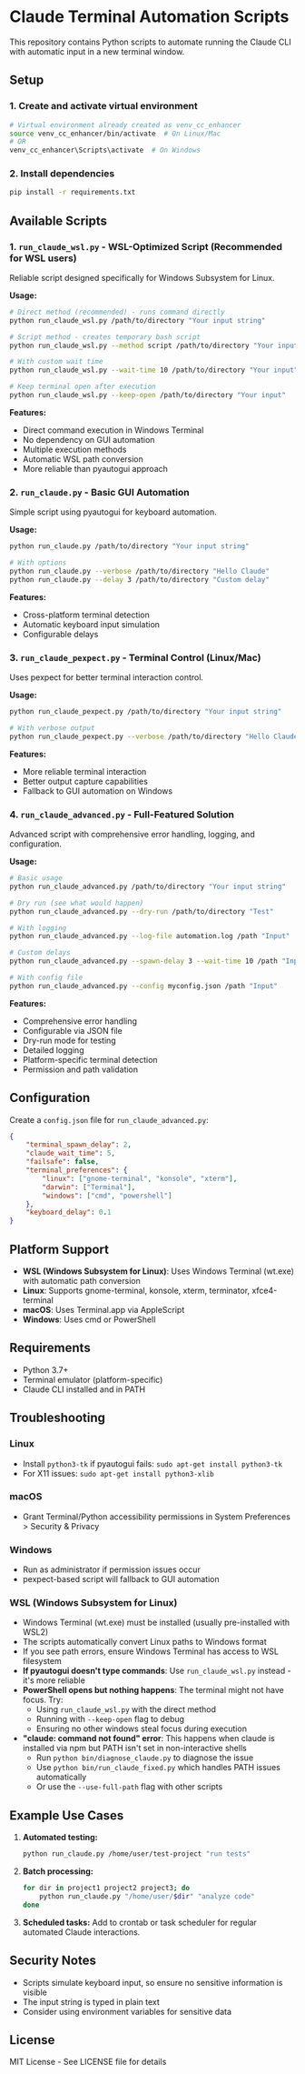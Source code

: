 # Claude Terminal Automation Scripts

This repository contains Python scripts to automate running the Claude CLI with automatic input in a new terminal window.

## Setup

### 1. Create and activate virtual environment

```bash
# Virtual environment already created as venv_cc_enhancer
source venv_cc_enhancer/bin/activate  # On Linux/Mac
# OR
venv_cc_enhancer\Scripts\activate  # On Windows
```

### 2. Install dependencies

```bash
pip install -r requirements.txt
```

## Available Scripts

### 1. `run_claude_wsl.py` - WSL-Optimized Script (Recommended for WSL users)
Reliable script designed specifically for Windows Subsystem for Linux.

**Usage:**
```bash
# Direct method (recommended) - runs command directly
python run_claude_wsl.py /path/to/directory "Your input string"

# Script method - creates temporary bash script
python run_claude_wsl.py --method script /path/to/directory "Your input"

# With custom wait time
python run_claude_wsl.py --wait-time 10 /path/to/directory "Your input"

# Keep terminal open after execution
python run_claude_wsl.py --keep-open /path/to/directory "Your input"
```

**Features:**
- Direct command execution in Windows Terminal
- No dependency on GUI automation
- Multiple execution methods
- Automatic WSL path conversion
- More reliable than pyautogui approach

### 2. `run_claude.py` - Basic GUI Automation
Simple script using pyautogui for keyboard automation.

**Usage:**
```bash
python run_claude.py /path/to/directory "Your input string"

# With options
python run_claude.py --verbose /path/to/directory "Hello Claude"
python run_claude.py --delay 3 /path/to/directory "Custom delay"
```

**Features:**
- Cross-platform terminal detection
- Automatic keyboard input simulation
- Configurable delays

### 3. `run_claude_pexpect.py` - Terminal Control (Linux/Mac)
Uses pexpect for better terminal interaction control.

**Usage:**
```bash
python run_claude_pexpect.py /path/to/directory "Your input string"

# With verbose output
python run_claude_pexpect.py --verbose /path/to/directory "Hello Claude"
```

**Features:**
- More reliable terminal interaction
- Better output capture capabilities
- Fallback to GUI automation on Windows

### 4. `run_claude_advanced.py` - Full-Featured Solution
Advanced script with comprehensive error handling, logging, and configuration.

**Usage:**
```bash
# Basic usage
python run_claude_advanced.py /path/to/directory "Your input string"

# Dry run (see what would happen)
python run_claude_advanced.py --dry-run /path/to/directory "Test"

# With logging
python run_claude_advanced.py --log-file automation.log /path "Input"

# Custom delays
python run_claude_advanced.py --spawn-delay 3 --wait-time 10 /path "Input"

# With config file
python run_claude_advanced.py --config myconfig.json /path "Input"
```

**Features:**
- Comprehensive error handling
- Configurable via JSON file
- Dry-run mode for testing
- Detailed logging
- Platform-specific terminal detection
- Permission and path validation

## Configuration

Create a `config.json` file for `run_claude_advanced.py`:

```json
{
    "terminal_spawn_delay": 2,
    "claude_wait_time": 5,
    "failsafe": false,
    "terminal_preferences": {
        "linux": ["gnome-terminal", "konsole", "xterm"],
        "darwin": ["Terminal"],
        "windows": ["cmd", "powershell"]
    },
    "keyboard_delay": 0.1
}
```

## Platform Support

- **WSL (Windows Subsystem for Linux)**: Uses Windows Terminal (wt.exe) with automatic path conversion
- **Linux**: Supports gnome-terminal, konsole, xterm, terminator, xfce4-terminal
- **macOS**: Uses Terminal.app via AppleScript
- **Windows**: Uses cmd or PowerShell

## Requirements

- Python 3.7+
- Terminal emulator (platform-specific)
- Claude CLI installed and in PATH

## Troubleshooting

### Linux
- Install `python3-tk` if pyautogui fails: `sudo apt-get install python3-tk`
- For X11 issues: `sudo apt-get install python3-xlib`

### macOS
- Grant Terminal/Python accessibility permissions in System Preferences > Security & Privacy

### Windows
- Run as administrator if permission issues occur
- pexpect-based script will fallback to GUI automation

### WSL (Windows Subsystem for Linux)
- Windows Terminal (wt.exe) must be installed (usually pre-installed with WSL2)
- The scripts automatically convert Linux paths to Windows format
- If you see path errors, ensure Windows Terminal has access to WSL filesystem
- **If pyautogui doesn't type commands**: Use `run_claude_wsl.py` instead - it's more reliable
- **PowerShell opens but nothing happens**: The terminal might not have focus. Try:
  - Using `run_claude_wsl.py` with the direct method
  - Running with `--keep-open` flag to debug
  - Ensuring no other windows steal focus during execution
- **"claude: command not found" error**: This happens when claude is installed via npm but PATH isn't set in non-interactive shells
  - Run `python bin/diagnose_claude.py` to diagnose the issue
  - Use `python bin/run_claude_fixed.py` which handles PATH issues automatically
  - Or use the `--use-full-path` flag with other scripts

## Example Use Cases

1. **Automated testing:**
   ```bash
   python run_claude.py /home/user/test-project "run tests"
   ```

2. **Batch processing:**
   ```bash
   for dir in project1 project2 project3; do
       python run_claude.py "/home/user/$dir" "analyze code"
   done
   ```

3. **Scheduled tasks:**
   Add to crontab or task scheduler for regular automated Claude interactions.

## Security Notes

- Scripts simulate keyboard input, so ensure no sensitive information is visible
- The input string is typed in plain text
- Consider using environment variables for sensitive data

## License

MIT License - See LICENSE file for details